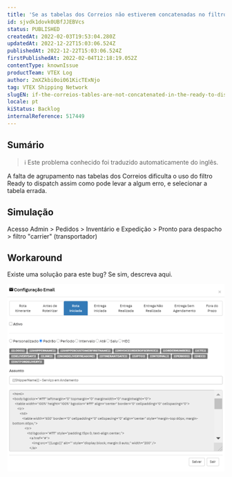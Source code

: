 ```yaml
---
title: 'Se as tabelas dos Correios não estiverem concatenadas no filtro Ready to dispatch, a geração de etiquetas não funciona corretamente'
id: sjvdk1dovk0UBfJJEBVcs
status: PUBLISHED
createdAt: 2022-02-03T19:53:04.280Z
updatedAt: 2022-12-22T15:03:06.524Z
publishedAt: 2022-12-22T15:03:06.524Z
firstPublishedAt: 2022-02-04T12:18:19.052Z
contentType: knownIssue
productTeam: VTEX Log
author: 2mXZkbi0oi061KicTExNjo
tag: VTEX Shipping Network
slugEN: if-the-correios-tables-are-not-concatenated-in-the-ready-to-dispatch-filter-the-label-generation-does-not-work-properly
locale: pt
kiStatus: Backlog
internalReference: 517449
---
```


## Sumário

>ℹ️ Este problema conhecido foi traduzido automaticamente do inglês.


A falta de agrupamento nas tabelas dos Correios dificulta o uso do filtro Ready to dispatch assim como pode levar a algum erro, e selecionar a tabela errada.



## Simulação


Acesso Admin > Pedidos > Inventário e Expedição > Pronto para despacho > filtro "carrier" (transportador)



## Workaround


Existe uma solução para este bug? Se sim, descreva aqui.


 ![](https://raw.githubusercontent.com/vtexdocs/help-center-content/refs/heads/main/_1.png)

